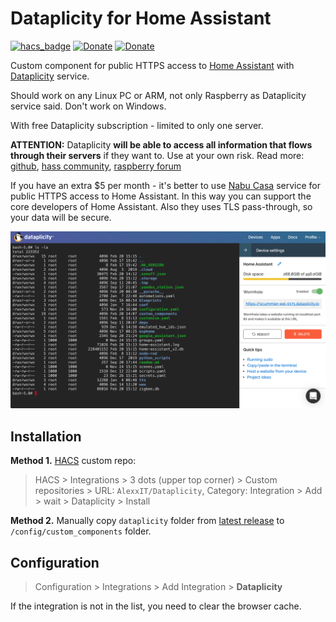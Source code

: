 # Dataplicity for Home Assistant

[![hacs_badge](https://img.shields.io/badge/HACS-Custom-orange.svg)](https://github.com/custom-components/hacs)
[![Donate](https://img.shields.io/badge/donate-BuyMeCoffee-yellow.svg)](https://www.buymeacoffee.com/AlexxIT)
[![Donate](https://img.shields.io/badge/donate-YooMoney-8C3FFD.svg)](https://yoomoney.ru/to/41001428278477)

Custom component for public HTTPS access to [Home Assistant](https://www.home-assistant.io/) with [Dataplicity](https://www.dataplicity.com/) service.

Should work on any Linux PC or ARM, not only Raspberry as Dataplicity service said. Don't work on Windows.

With free Dataplicity subscription - limited to only one server.

**ATTENTION:** Dataplicity **will be able to access all information that flows through their servers** if they want to. Use at your own risk. Read more: [github][1], [hass community][2], [raspberry forum][3]

[1]: https://github.com/hacs/default/pull/940#issuecomment-840687472
[2]: https://community.home-assistant.io/t/hass-io-add-on-webhook-relay-webhook-forwarding-remote-access/70961/2
[3]: https://www.raspberrypi.org/forums/viewtopic.php?f=63&t=117100

If you have an extra $5 per month - it's better to use [Nabu Casa](https://www.nabucasa.com/about/) service for public HTTPS access to Home Assistant. In this way you can support the core developers of Home Assistant. Also they uses TLS pass-through, so your data will be secure.

<img src="screen.png" width="1280">

## Installation

**Method 1.** [HACS](https://hacs.xyz/) custom repo:

> HACS > Integrations > 3 dots (upper top corner) > Custom repositories > URL: `AlexxIT/Dataplicity`, Category: Integration > Add > wait > Dataplicity > Install

**Method 2.** Manually copy `dataplicity` folder from [latest release](https://github.com/AlexxIT/Dataplicity/releases/latest) to `/config/custom_components` folder.

## Configuration

> Configuration > Integrations > Add Integration > **Dataplicity**

If the integration is not in the list, you need to clear the browser cache.
